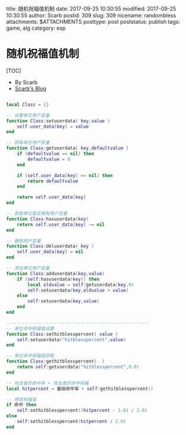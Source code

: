 title: 随机祝福值机制
date: 2017-09-25 10:30:55
modified: 2017-09-25 10:30:55
author: Scarb
postid: 309
slug: 309
nicename: randombless
attachments: $ATTACHMENTS
posttype: post
poststatus: publish
tags: game, alg
category: exp

# 随机祝福值机制

[TOC]

- By Scarb
- [Scarb's Blog](http://47.106.131.90/blog/uploads)

```lua

local Class = {}

-- 设置单位用户变量
function Class:setuserdata( key,value )
    self.user_data[key] = value
end

-- 获取单位用户变量
function Class:getuserdata( key,defaultvalue )
    if (defaultvalue == nil) then
        defaultvalue = 0
    end

    if (self.user_data[key] == nil) then
        return defaultvalue
    end

    return self.user_data[key]
end

-- 获取单位是否拥有用户变量
function Class:hasuserdata(key)
    return self.user_data[key] ~= nil
end

-- 删除用户变量
function Class:deluserdata( key )
    self.user_data[key] = nil
end

-- 添加单位用户变量
function Class:adduserdata(key,value)
    if (self:hasuserdata(key)) then
        local oldvalue = self:getuserdata(key,0)
        self:setuserdata(key,oldvalue + value)
    else
        self:setuserdata(key,value)
    end
end

------------------------------------------------------
-- 单位命中祝福值设置
function Class:sethitblesspercent( value )
    self:setuserdata("hitblesspercent",value)
end

-- 单位命中祝福值获取
function Class:gethitblesspercent(  )
    return self:getuserdata("hitblesspercent",0.0)
end

-- 攻击者的命中率 + 攻击者的命中祝福
local hitpercent = 基础命中率 + self:gethitblesspercent()

-- 修改祝福值
if 命中 then
    self:sethitblesspercent((hitpercent - 1.0) / 2.0)
else
    self:sethitblesspercent(hitpercent / 2.0)
end

```